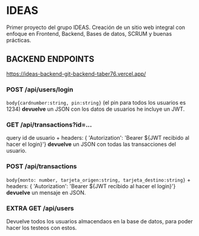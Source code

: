 # IDEAS
 Primer proyecto del grupo IDEAS. Creación de un sitio web integral con enfoque en Frontend, Backend, Bases de datos, SCRUM y buenas prácticas.

 ## BACKEND ENDPOINTS
 https://ideas-backend-git-backend-taber76.vercel.app/

  ### POST /api/users/login
  `body{cardnumber:string, pin:string}` (el pin para todos los usuarios es 1234) **devuelve** un JSON con los datos de usuarios he incluye un JWT.

  ### GET /api/transactions?id=...
  query id de usuario + headers: { 'Autorization': 'Bearer ${JWT recibido al hacer el login}'} **devuelve** un JSON con todas las transacciones del usuario.

  ### POST /api/transactions
  `body{monto: number, tarjeta_origen:string, tarjeta_destino:string}` + headers: { 'Autorization': 'Bearer ${JWT recibido al hacer el login}'} **devuelve** un mensaje en JSON.


  ### **EXTRA** GET /api/users
  Devuelve todos los usuarios almacendaos en la base de datos, para poder hacer los testeos con estos.

